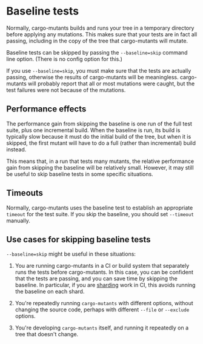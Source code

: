 # Baseline tests

Normally, cargo-mutants builds and runs your tree in a temporary directory before applying any mutations. This makes sure that your tests are in fact all passing, including in the copy of the tree that cargo-mutants will mutate.

Baseline tests can be skipped by passing the `--baseline=skip` command line option. (There is no config option for this.)

<div class="warning">
If you use <code>--baseline=skip</code>, you must make sure that the tests are actually passing, otherwise the results of cargo-mutants will be meaningless. cargo-mutants will probably report that all or most mutations were caught, but the test failures were not because of the mutations.
</div>

## Performance effects

The performance gain from skipping the baseline is one run of the full test suite, plus one incremental build. When the baseline is run, its build is typically slow because it must do the initial build of the tree, but when it is skipped, the first mutant will have to do a full (rather than incremental) build instead.

This means that, in a run that tests many mutants, the relative performance gain from skipping the baseline will be relatively small. However, it may still be useful to skip baseline tests in some specific situations.

## Timeouts

Normally, cargo-mutants uses the baseline test to establish an appropriate `timeout` for the test suite. If you skip the baseline, you should set `--timeout` manually.

## Use cases for skipping baseline tests

`--baseline=skip` might be useful in these situations:

1. You are running cargo-mutants in a CI or build system that separately runs the tests before cargo-mutants. In this case, you can be confident that the tests are passing, and you can save time by skipping the baseline. In particular, if you are [sharding](shards.md) work in CI, this avoids running the baseline on each shard.

2. You're repeatedly running `cargo-mutants` with different options, without changing the source code, perhaps with different `--file` or `--exclude` options.

3. You're developing `cargo-mutants` itself, and running it repeatedly on a tree that doesn't change.
